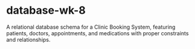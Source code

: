 # database-wk-8
A relational database schema for a Clinic Booking System, featuring patients, doctors, appointments, and medications with proper constraints and relationships.
